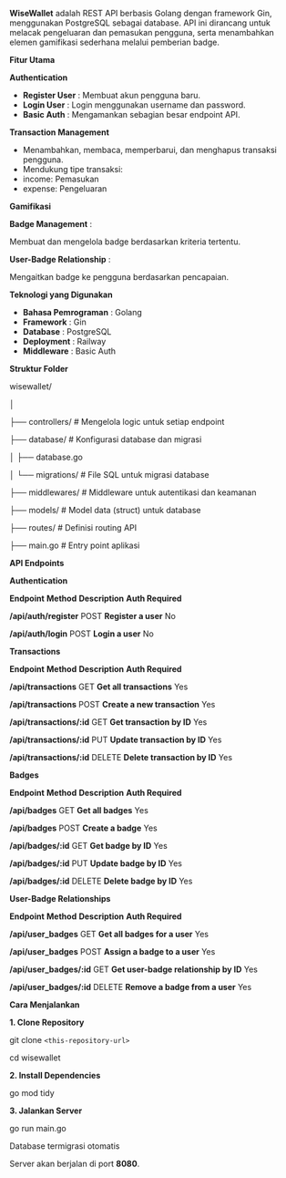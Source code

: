 **WiseWallet** adalah REST API berbasis Golang dengan framework Gin, menggunakan PostgreSQL sebagai database. API ini dirancang untuk melacak pengeluaran dan pemasukan pengguna, serta menambahkan elemen gamifikasi sederhana melalui pemberian badge.

**Fitur Utama**

**Authentication**

* **Register User** : Membuat akun pengguna baru.
* **Login User** : Login menggunakan username dan password.
* **Basic Auth** : Mengamankan sebagian besar endpoint API.

**Transaction Management**

* Menambahkan, membaca, memperbarui, dan menghapus transaksi pengguna.
* Mendukung tipe transaksi:
* income: Pemasukan
* expense: Pengeluaran

**Gamifikasi**

**Badge Management** :

Membuat dan mengelola badge berdasarkan kriteria tertentu.

**User-Badge Relationship** :

Mengaitkan badge ke pengguna berdasarkan pencapaian.

**Teknologi yang Digunakan**

* **Bahasa Pemrograman** : Golang
* **Framework** : Gin
* **Database** : PostgreSQL
* **Deployment** : Railway
* **Middleware** : Basic Auth

**Struktur Folder**

wisewallet/

│

├── controllers/			# Mengelola logic untuk setiap endpoint

├── database/			# Konfigurasi database dan migrasi

 │         ├── database.go

 │        └── migrations/	# File SQL untuk migrasi database

├── middlewares/		# Middleware untuk autentikasi dan keamanan

├── models/			# Model data (struct) untuk database

├── routes/				# Definisi routing API

├── main.go			# Entry point aplikasi

**API Endpoints**

**Authentication**

**Endpoint**			**Method**		**Description**		**Auth Required**

**/api/auth/register**		POST		**Register a user**	No

**/api/auth/login**		POST		**Login a user**		No

**Transactions**

**Endpoint**			**Method**		**Description**				**Auth Required**

**/api/transactions**		GET			**Get all transactions**		Yes

**/api/transactions**		POST		**Create a new transaction**	Yes

**/api/transactions/:id**	GET			**Get transaction by ID**		Yes

**/api/transactions/:id**	PUT			**Update transaction by ID**	Yes

**/api/transactions/:id**	DELETE		**Delete transaction by ID**	Yes

**Badges**

**Endpoint**		**Method**	**Description**			**Auth Required**

**/api/badges**		GET		**Get all badges**		Yes

**/api/badges**		POST	**Create a badge**		Yes

**/api/badges/:id**	GET		**Get badge by ID**		Yes

**/api/badges/:id**	PUT		**Update badge by ID**	Yes

**/api/badges/:id**	DELETE	**Delete badge by ID**	Yes

**User-Badge Relationships**

**Endpoint**			**Method**	**Description**						**Auth Required**

**/api/user_badges**		GET		**Get all badges for a user**			Yes

**/api/user_badges**		POST	**Assign a badge to a user**			Yes

**/api/user_badges/:id**	GET		**Get user-badge relationship by ID**	Yes

**/api/user_badges/:id**	DELETE	**Remove a badge from a user**		Yes

**Cara Menjalankan**

**1. Clone Repository**

git clone `<this-repository-url>`

cd wisewallet

**2. Install Dependencies**

go mod tidy

**3. Jalankan Server**

go run main.go

Database termigrasi otomatis

Server akan berjalan di port **8080**.
